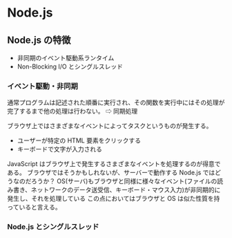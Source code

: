 # Node.js

## Node.js の特徴

- 非同期のイベント駆動系ランタイム
- Non-Blocking I/O とシングルスレッド

### イベント駆動・非同期

通常プログラムは記述された順番に実行され、その関数を実行中にはその処理が完了するまで他の処理は行わない。 ⇨ 同期処理

ブラウザ上ではさまざまなイベントによってタスクというものが発生する。

- ユーザーが特定の HTML 要素をクリックする
- キーボードで文字が入力される

JavaScript はブラウザ上で発生するさまざまなイベントを処理するのが得意である。
ブラウザではそうかもしれないが、サーバーで動作する Node.js ではどうなのだろうか？
OS(サーバ)もブラウザと同様に様々なイベント(ファイルの読み書き、ネットワークのデータ送受信、キーボード・マウス入力)が非同期的に発生し、それを処理している
この点においてはブラウザと OS は似た性質を持っていると言える。

### Node.js とシングルスレッド
